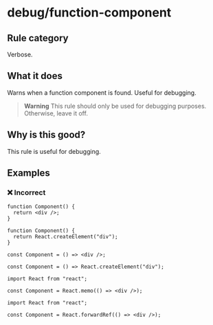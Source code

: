# debug/function-component

<!-- end auto-generated rule header -->

## Rule category

Verbose.

## What it does

Warns when a function component is found. Useful for debugging.

> **Warning**
> This rule should only be used for debugging purposes.
> Otherwise, leave it off.

## Why is this good?

This rule is useful for debugging.

## Examples

### ❌ Incorrect

```tsx
function Component() {
  return <div />;
}
```

```tsx
function Component() {
  return React.createElement("div");
}
```

```tsx
const Component = () => <div />;
```

```tsx
const Component = () => React.createElement("div");
```

```tsx
import React from "react";

const Component = React.memo(() => <div />);
```

```tsx
import React from "react";

const Component = React.forwardRef(() => <div />);
```
